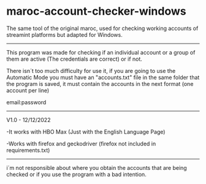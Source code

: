 # maroc-account-checker-windows

The same tool of the original maroc, used for checking working accounts of streamint platforms but adapted for Windows.

------

This program was made for checking if an individual account or a group of them are active (The credentials are correct) or if not.

There isn´t too much difficulty for use it, if you are going to use the Automatic Mode you must have an "accounts.txt" file in the same folder that the program is saved, it must contain the accounts in the next format (one account per line)

email:password

------

V1.0 - 12/12/2022

-It works with HBO Max (Just with the English Language Page)

-Works with firefox and geckodriver (firefox not included in requirements.txt)

------

i´m not responsible about where you obtain the accounts that are being checked or if you use the program with a bad intention.
